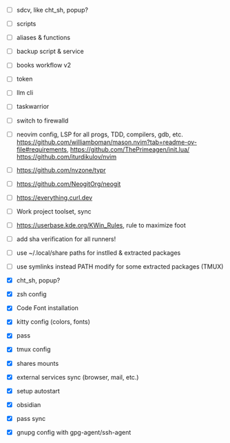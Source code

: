 
- [ ] sdcv, like cht_sh, popup?
- [ ] scripts
- [ ] aliases & functions
- [ ] backup script & service
- [ ] books workflow v2
- [ ] token
- [ ] llm cli
- [ ] taskwarrior
- [ ] switch to firewalld

- [ ] neovim config, LSP for all progs, TDD, compilers, gdb, etc. https://github.com/williamboman/mason.nvim?tab=readme-ov-file#requirements, https://github.com/ThePrimeagen/init.lua/ https://github.com/iturdikulov/nvim
- [ ] https://github.com/nvzone/typr
- [ ] https://github.com/NeogitOrg/neogit
- [ ] https://everything.curl.dev

- [ ] Work project toolset, sync
- [ ] https://userbase.kde.org/KWin_Rules, rule to maximize foot
- [ ] add sha verification for all runners!

- [ ] use ~/.local/share paths for instlled & extracted packages
- [ ] use symlinks instead PATH modify for some extracted packages (TMUX)

- [x] cht_sh, popup?
- [x] zsh config
- [x] Code Font installation
- [x] kitty config (colors, fonts)
- [x] pass
- [x] tmux config
- [x] shares mounts
- [x] external services sync (browser, mail, etc.)
- [x] setup autostart
- [x] obsidian
- [x] pass sync
- [x] gnupg config with gpg-agent/ssh-agent
